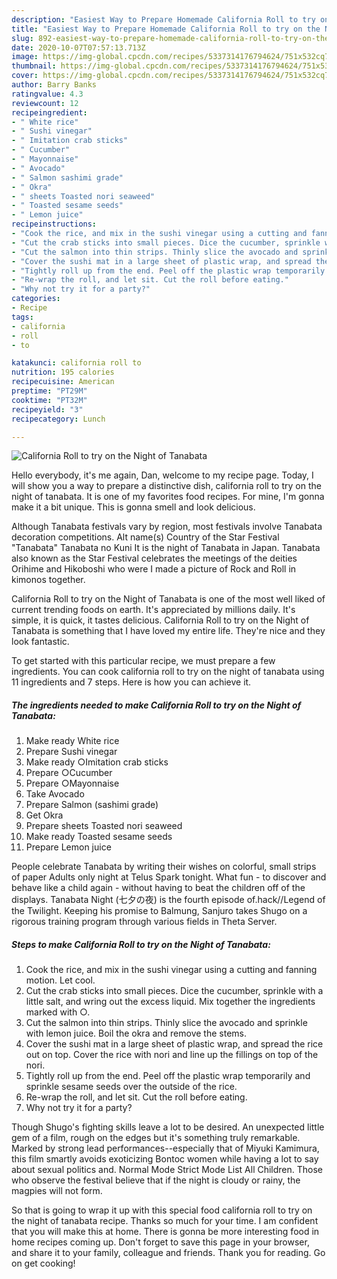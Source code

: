 ```yaml
---
description: "Easiest Way to Prepare Homemade California Roll to try on the Night of Tanabata"
title: "Easiest Way to Prepare Homemade California Roll to try on the Night of Tanabata"
slug: 892-easiest-way-to-prepare-homemade-california-roll-to-try-on-the-night-of-tanabata
date: 2020-10-07T07:57:13.713Z
image: https://img-global.cpcdn.com/recipes/5337314176794624/751x532cq70/california-roll-to-try-on-the-night-of-tanabata-recipe-main-photo.jpg
thumbnail: https://img-global.cpcdn.com/recipes/5337314176794624/751x532cq70/california-roll-to-try-on-the-night-of-tanabata-recipe-main-photo.jpg
cover: https://img-global.cpcdn.com/recipes/5337314176794624/751x532cq70/california-roll-to-try-on-the-night-of-tanabata-recipe-main-photo.jpg
author: Barry Banks
ratingvalue: 4.3
reviewcount: 12
recipeingredient:
- " White rice"
- " Sushi vinegar"
- " Imitation crab sticks"
- " Cucumber"
- " Mayonnaise"
- " Avocado"
- " Salmon sashimi grade"
- " Okra"
- " sheets Toasted nori seaweed"
- " Toasted sesame seeds"
- " Lemon juice"
recipeinstructions:
- "Cook the rice, and mix in the sushi vinegar using a cutting and fanning motion. Let cool."
- "Cut the crab sticks into small pieces. Dice the cucumber, sprinkle with a little salt, and wring out the excess liquid. Mix together the ingredients marked with ○."
- "Cut the salmon into thin strips. Thinly slice the avocado and sprinkle with lemon juice. Boil the okra and remove the stems."
- "Cover the sushi mat in a large sheet of plastic wrap, and spread the rice out on top. Cover the rice with nori and line up the fillings on top of the nori."
- "Tightly roll up from the end. Peel off the plastic wrap temporarily and sprinkle sesame seeds over the outside of the rice."
- "Re-wrap the roll, and let sit. Cut the roll before eating."
- "Why not try it for a party?"
categories:
- Recipe
tags:
- california
- roll
- to

katakunci: california roll to 
nutrition: 195 calories
recipecuisine: American
preptime: "PT29M"
cooktime: "PT32M"
recipeyield: "3"
recipecategory: Lunch

---
```



![California Roll to try on the Night of Tanabata](https://img-global.cpcdn.com/recipes/5337314176794624/751x532cq70/california-roll-to-try-on-the-night-of-tanabata-recipe-main-photo.jpg)

Hello everybody, it's me again, Dan, welcome to my recipe page. Today, I will show you a way to prepare a distinctive dish, california roll to try on the night of tanabata. It is one of my favorites food recipes. For mine, I'm gonna make it a bit unique. This is gonna smell and look delicious.

Although Tanabata festivals vary by region, most festivals involve Tanabata decoration competitions. Alt name(s) Country of the Star Festival &#34;Tanabata&#34; Tanabata no Kuni It is the night of Tanabata in Japan. Tanabata also known as the Star Festival celebrates the meetings of the deities Orihime and Hikoboshi who were I made a picture of Rock and Roll in kimonos together.

California Roll to try on the Night of Tanabata is one of the most well liked of current trending foods on earth. It's appreciated by millions daily. It's simple, it is quick, it tastes delicious. California Roll to try on the Night of Tanabata is something that I have loved my entire life. They're nice and they look fantastic.


To get started with this particular recipe, we must prepare a few ingredients. You can cook california roll to try on the night of tanabata using 11 ingredients and 7 steps. Here is how you can achieve it.

<!--inarticleads1-->

##### The ingredients needed to make California Roll to try on the Night of Tanabata:

1. Make ready  White rice
1. Prepare  Sushi vinegar
1. Make ready  ○Imitation crab sticks
1. Prepare  ○Cucumber
1. Prepare  ○Mayonnaise
1. Take  Avocado
1. Prepare  Salmon (sashimi grade)
1. Get  Okra
1. Prepare  sheets Toasted nori seaweed
1. Make ready  Toasted sesame seeds
1. Prepare  Lemon juice


People celebrate Tanabata by writing their wishes on colorful, small strips of paper Adults only night at Telus Spark tonight. What fun - to discover and behave like a child again - without having to beat the children off of the displays. Tanabata Night (七夕の夜) is the fourth episode of.hack//Legend of the Twilight. Keeping his promise to Balmung, Sanjuro takes Shugo on a rigorous training program through various fields in Theta Server. 

<!--inarticleads2-->

##### Steps to make California Roll to try on the Night of Tanabata:

1. Cook the rice, and mix in the sushi vinegar using a cutting and fanning motion. Let cool.
1. Cut the crab sticks into small pieces. Dice the cucumber, sprinkle with a little salt, and wring out the excess liquid. Mix together the ingredients marked with ○.
1. Cut the salmon into thin strips. Thinly slice the avocado and sprinkle with lemon juice. Boil the okra and remove the stems.
1. Cover the sushi mat in a large sheet of plastic wrap, and spread the rice out on top. Cover the rice with nori and line up the fillings on top of the nori.
1. Tightly roll up from the end. Peel off the plastic wrap temporarily and sprinkle sesame seeds over the outside of the rice.
1. Re-wrap the roll, and let sit. Cut the roll before eating.
1. Why not try it for a party?


Though Shugo&#39;s fighting skills leave a lot to be desired. An unexpected little gem of a film, rough on the edges but it&#39;s something truly remarkable. Marked by strong lead performances--especially that of Miyuki Kamimura, this film smartly avoids exoticizing Bontoc women while having a lot to say about sexual politics and. Normal Mode Strict Mode List All Children. Those who observe the festival believe that if the night is cloudy or rainy, the magpies will not form. 

So that is going to wrap it up with this special food california roll to try on the night of tanabata recipe. Thanks so much for your time. I am confident that you will make this at home. There is gonna be more interesting food in home recipes coming up. Don't forget to save this page in your browser, and share it to your family, colleague and friends. Thank you for reading. Go on get cooking!
